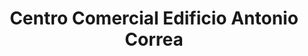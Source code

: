 ---
title: "Centro Comercial Edificio Antonio Correa"
url: /pereira/centro-comercial-edificio-antonio-correa/
shop: centro comercial
---